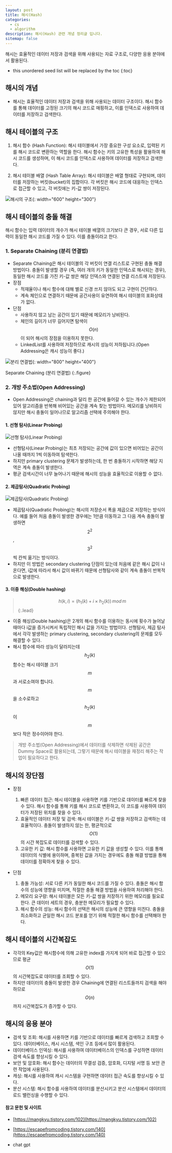 ```yaml
---
layout: post
title: 해시(Hash)
categories: 
  - cs
  - algorithm
description: 해시(Hash) 관련 개념 정리글 입니다.
sitemap: false
---
```


해시는 효율적인 데이터 저장과 검색을 위해 사용되는 자료 구조로, 다양한 응용 분야에서 활용된다.

* this unordered seed list will be replaced by the toc
{:toc}

## 해시의 개념
- 해시는 효율적인 데이터 저장과 검색을 위해 사용되는 데이터 구조이다. 해시 함수를 통해 데이터를 고정된 크기의 해시 코드로 매핑하고, 이를 인덱스로 사용하여 데이터를 저장하고 검색한다.

## 해시 테이블의 구조
1. 해시 함수 (Hash Function): 해시 테이블에서 가장 중요한 구성 요소로, 입력된 키를 해시 코드로 변환하는 역할을 한다. 해시 함수는 키의 고유한 특성을 활용하여 해시 코드를 생성하며, 이 해시 코드를 인덱스로 사용하여 데이터를 저장하고 검색한다.

2. 해시 테이블 배열 (Hash Table Array): 해시 테이블은 배열 형태로 구현되며, 데이터를 저장하는 버킷(bucket)의 집합이다. 각 버킷은 해시 코드에 대응하는 인덱스로 접근할 수 있고, 각 버킷에는 키-값 쌍이 저장된다.

![해시의 구조](/assets/img/blog/Hash.png){: width="600" height="300"}

## 해시 테이블의 충돌 해결
해시 함수는 입력 데이터의 개수가 해시 테이블 배열의 크기보다 큰 경우, 서로 다른 입력이 동일한 해시 코드를 가질 수 있다. 이를 충돌이라고 한다. 

### 1. Separate Chaining (분리 연결법)
- Separate Chaining은 해시 테이블의 각 버킷이 연결 리스트로 구현된 충돌 해결 방법이다. 충돌이 발생할 경우 (즉, 여러 개의 키가 동일한 인덱스로 해시되는 경우), 동일한 해시 코드를 가진 키-값 쌍은 해당 인덱스와 연결된 연결 리스트에 저장된다.
- 장점
    - 적재율이나 해시 함수에 대해 별로 신경 쓰지 않아도 되고 구현이 간단하다.
    - 계속 체인으로 연결하기 때문에 공간사용이 유연하여 해시 테이블의 포화상태가 없다.
- 단점
    - 사용하지 않고 남는 공간이 있기 때문에 메모리가 낭비된다.
    - 체인의 길이가 너무 길어지면 탐색이 $$O(n)$$이 되어 해시의 장점을 이용하지 못한다.
    - LinkedList를 사용하여 저장하므로 캐시의 성능이 저하됩니다.(Open Addressing은 캐시 성능이 좋다.)

![분리 연결법](/assets/img/blog/separatechaining.png){: width="800" height="400"}

Separate Chaining (분리 연결법)
{:.figure} 

### 2. 개방 주소법(Open Addressing)
- Open Addressing은 chaining과 달리 한 공간에 들어갈 수 있는 개수가 제한되어 있어 알고리즘을 반복해 비어있는 공간을 계속 찾는 방법이다. 메모리를 낭비하지 않지만 해시 충돌이 일어나므로 알고리즘 선택에 주의해야 한다. 

#### 1. 선형 탐사(Linear Probing)

![선형 탐사(Linear Probing)](/assets/img/blog/linearprobing.png)

- 선형탐사(Linear Probing)는 최초 저장되는 공간에 값이 있으면 비어있는 공간이 나올 때까지 1씩 이동하여 탐색한다.
- 하지만 primary clustering 문제가 발생하는데, 한 번 충돌하기 시작하면 해당 지역은 계속 충돌이 발생한다. 
- 평균 검색시간이 너무 늘어나기 때문에 해시의 성능을 효율적으로 이용할 수 없다.

#### 2. 제곱탐사(Quadratic Probing)

![제곱탐사(Quadratic Probing)](/assets/img/blog/quadraticprobing.png)

- 제곱탐사(Quadratic Probing)는 해시의 저장순서 폭을 제곱으로 저장하는 방식이다. 예를 들어 처음 충돌이 발생한 경우에는 1만큼 이동하고 그 다음 계속 충돌이 발생하면 $$2^{2}$$, $$3^{2}$$씩 칸씩 옮기는 방식이다. 
- 하지만 이 방법은 secondary clustering 단점이 있는데 처음에 같은 해시 값이 나온다면, i값에 따라서 해시 값이 바뀌기 때문에 선형탐사와 같이 계속 충돌이 반복적으로 발생한다.

#### 3. 이중 해싱(Double hashing)

> $$ h(k,i) = (h_1(k) + i \times h_2(k)) \, mod \, m $$
{:.lead}

- 이중 해싱(Double hashing)은 2개의 해시 함수를 이용하는 동시에 횟수가 늘어날 때마다 i값을 증가시켜서 독립적인 해시 값을 가지는 방법이다. 선형탐사, 제곱 탐사에서 각각 발생하는 primary clustering, secondary clustering의 문제를 모두 해결할 수 있다.
- 해시 함수에 따라 성능이 달라지는데 $$h_2(k)$$ 함수는 해시 테이블 크기 $$m$$과 서로소여야 합니다. $$m$$을 소수로하고 $$h_2(k)$$이 $$m$$보다 작은 정수이어야 한다.

>개방 주소법(Open Addressing)에서 데이터를 삭제하면 삭제된 공간은 Dummy Space로 활용되는데, 그렇기 때문에 해시 테이블을 재정리 해주는 작업이 필요하다고 한다.


## 해시의 장단점
- 장점
    1. 빠른 데이터 접근: 해시 테이블을 사용하면 키를 기반으로 데이터를 빠르게 찾을 수 있다. 해시 함수를 통해 키를 해시 코드로 변환하고, 이 코드를 사용하여 데이터가 저장된 위치를 찾을 수 있다.
    2. 효율적인 데이터 저장 및 검색: 해시 테이블은 키-값 쌍을 저장하고 검색하는 데 효율적이다. 충돌이 발생하지 않는 한, 평균적으로 $$O(1)$$의 시간 복잡도로 데이터를 검색할 수 있다.
    3. 고유한 키 값: 해시 함수를 사용하면 고유한 키 값을 생성할 수 있다. 이를 통해 데이터의 식별에 용이하며, 중복된 값을 가지는 경우에도 충돌 해결 방법을 통해 데이터를 정확하게 찾을 수 있다.

- 단점
    1. 충돌 가능성: 서로 다른 키가 동일한 해시 코드를 가질 수 있다. 충돌은 해시 함수의 성능에 영향을 미치며, 적절한 충돌 해결 방법을 사용하여 처리해야 한다.
    2. 메모리 요구량: 해시 테이블은 모든 키-값 쌍을 저장하기 위한 메모리를 필요로 한다. 큰 데이터 세트의 경우, 충분한 메모리가 필요할 수 있다.
    3. 해시 함수의 성능: 해시 함수의 선택은 해시의 성능에 큰 영향을 미친다. 충돌을 최소화하고 균일한 해시 코드 분포를 얻기 위해 적절한 해시 함수를 선택해야 한다.

## 해시 테이블의 시간복잡도
- 각각의 Key값은 해시함수에 의해 고유한 index를 가지게 되어 바로 접근할 수 있으므로 평균 $$O(1)$$의 시간복잡도로 데이터를 조회할 수 있다.
- 하지만 데이터의 충돌이 발생한 경우 Chaining에 연결된 리스트들까지 검색을 해야 하므로 $$O(n)$$까지 시간복잡도가 증가할 수 있다.

## 해시의 응용 분야

- 검색 및 조회: 해시를 사용하면 키를 기반으로 데이터를 빠르게 검색하고 조회할 수 있다. 데이터베이스, 캐시 시스템, 색인 구조 등에서 많이 활용된다.
- 데이터베이스 인덱싱: 해시를 사용하여 데이터베이스의 인덱스를 구성하면 데이터 검색 속도를 향상시킬 수 있다.
- 보안 및 암호화: 해시 함수는 데이터의 무결성 검증, 암호화, 디지털 서명 등 보안 관련 작업에 사용된다.
- 캐싱: 해시를 사용하여 캐시 시스템을 구현하면 데이터 접근 속도를 향상시킬 수 있다.
- 분산 시스템: 해시 함수를 사용하여 데이터를 분산시키고 분산 시스템에서 데이터의 로드 밸런싱을 수행할 수 있다.

#### **참고 문헌 및 사이트** 

- [https://mangkyu.tistory.com/102](https://mangkyu.tistory.com/102)

- [https://escapefromcoding.tistory.com/140](https://escapefromcoding.tistory.com/140)

- chat gpt